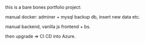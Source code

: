this is a bare bones portfolio project:

manual docker:
adminer + mysql
backup db, insert new data etc.

manual backend, vanilla js frontend + bs.

then upgrade => CI CD into Azure.



